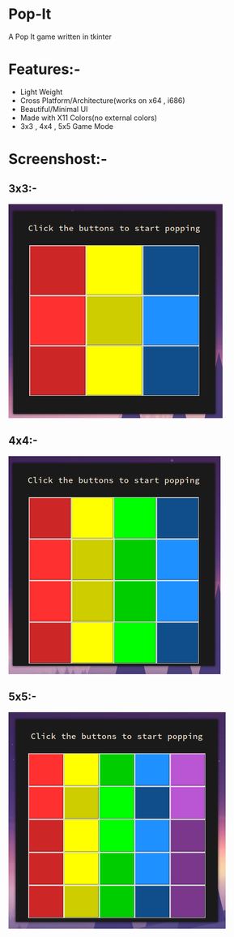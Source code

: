 # Pop-It
A Pop It game written in tkinter

# Features:-

- Light Weight
- Cross Platform/Architecture(works on x64 , i686)
- Beautiful/Minimal UI
- Made with X11 Colors(no external colors)
- 3x3 , 4x4 , 5x5 Game Mode

# Screenshost:-

## 3x3:- 
![master](img/33.png)


## 4x4:- 
![master](img/44.png)


## 5x5:- 
![master](img/55.png)
